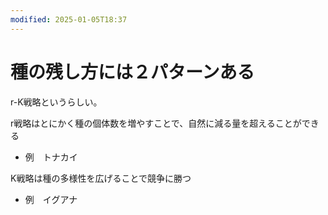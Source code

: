 ```yaml
---
modified: 2025-01-05T18:37
---
```

# 種の残し方には２パターンある

r-K戦略というらしい。

r戦略はとにかく種の個体数を増やすことで、自然に減る量を超えることができる

- 例　トナカイ

K戦略は種の多様性を広げることで競争に勝つ

- 例　イグアナ